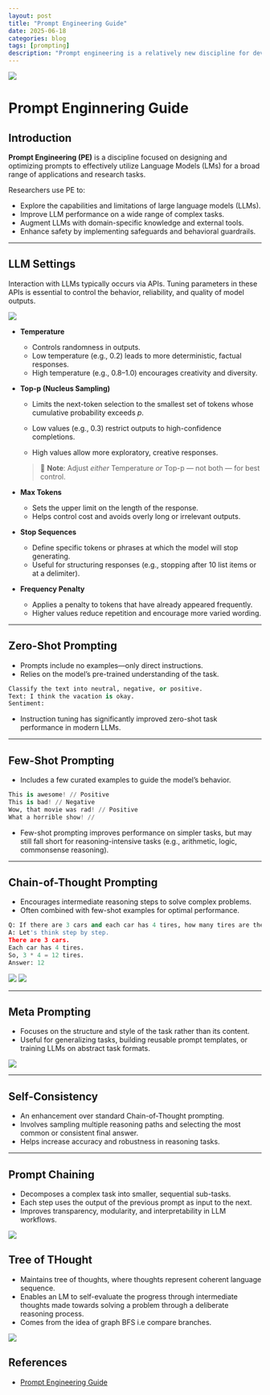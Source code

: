 ```yaml
---
layout: post
title: "Prompt Engineering Guide"
date: 2025-06-18
categories: blog
tags: [prompting]
description: "Prompt engineering is a relatively new discipline for developing and optimizing prompts to efficiently use language models"
---
```


<img src="{{ '/poster/prompt_enginnering.png' | relative_url }}">

# Prompt Enginnering Guide


## Introduction

**Prompt Engineering (PE)** is a discipline focused on designing and optimizing prompts to effectively utilize Language Models (LMs) for a broad range of applications and research tasks.

Researchers use PE to:

* Explore the capabilities and limitations of large language models (LLMs).
* Improve LLM performance on a wide range of complex tasks.
* Augment LLMs with domain-specific knowledge and external tools.
* Enhance safety by implementing safeguards and behavioral guardrails.

---

## LLM Settings

Interaction with LLMs typically occurs via APIs. Tuning parameters in these APIs is essential to control the behavior, reliability, and quality of model outputs.

<img src="{{ '/images/promptengineering/image1.png' | relative_url }}">

* **Temperature**

  * Controls randomness in outputs.
  * Low temperature (e.g., 0.2) leads to more deterministic, factual responses.
  * High temperature (e.g., 0.8–1.0) encourages creativity and diversity.

* **Top-p (Nucleus Sampling)**

  * Limits the next-token selection to the smallest set of tokens whose cumulative probability exceeds *p*.

  * Low values (e.g., 0.3) restrict outputs to high-confidence completions.

  * High values allow more exploratory, creative responses.

  > 🔹 **Note**: Adjust *either* Temperature *or* Top-p — not both — for best control.

* **Max Tokens**

  * Sets the upper limit on the length of the response.
  * Helps control cost and avoids overly long or irrelevant outputs.

* **Stop Sequences**

  * Define specific tokens or phrases at which the model will stop generating.
  * Useful for structuring responses (e.g., stopping after 10 list items or at a delimiter).

* **Frequency Penalty**

  * Applies a penalty to tokens that have already appeared frequently.
  * Higher values reduce repetition and encourage more varied wording.

---

## Zero-Shot Prompting

* Prompts include no examples—only direct instructions.
* Relies on the model’s pre-trained understanding of the task.

```python
Classify the text into neutral, negative, or positive.
Text: I think the vacation is okay.
Sentiment:
```

* Instruction tuning has significantly improved zero-shot task performance in modern LLMs.

---

## Few-Shot Prompting

* Includes a few curated examples to guide the model’s behavior.

```python
This is awesome! // Positive  
This is bad! // Negative  
Wow, that movie was rad! // Positive  
What a horrible show! //
```

* Few-shot prompting improves performance on simpler tasks, but may still fall short for reasoning-intensive tasks (e.g., arithmetic, logic, commonsense reasoning).

---

## Chain-of-Thought Prompting

* Encourages intermediate reasoning steps to solve complex problems.
* Often combined with few-shot examples for optimal performance.

```python
Q: If there are 3 cars and each car has 4 tires, how many tires are there?  
A: Let's think step by step.  
There are 3 cars.  
Each car has 4 tires.  
So, 3 * 4 = 12 tires.  
Answer: 12
```

<img src="{{ '/images/promptengineering/image4.png' | relative_url }}">
<img src="{{ '/images/promptengineering/image5.png' | relative_url }}">

---

## Meta Prompting

* Focuses on the structure and style of the task rather than its content.
* Useful for generalizing tasks, building reusable prompt templates, or training LLMs on abstract task formats.

<img src="{{ '/images/promptengineering/image6.png' | relative_url }}">

---

## Self-Consistency

* An enhancement over standard Chain-of-Thought prompting.
* Involves sampling multiple reasoning paths and selecting the most common or consistent final answer.
* Helps increase accuracy and robustness in reasoning tasks.

---

## Prompt Chaining

* Decomposes a complex task into smaller, sequential sub-tasks.
* Each step uses the output of the previous prompt as input to the next.
* Improves transparency, modularity, and interpretability in LLM workflows.

<img src="{{ '/images/promptengineering/image7.png' | relative_url }}">


## Tree of THought

*  Maintains tree of thoughts, where thoughts represent coherent language sequence.
* Enables an LM to self-evaluate the progress through intermediate thoughts made towards solving a problem through a deliberate reasoning process.
* Comes from the idea of graph BFS i.e compare branches.


<img src="{{ '/images/promptengineering/image8.png' | relative_url }}">




## References
* <a href="https://www.promptingguide.ai/">Prompt Engineering Guide</a>